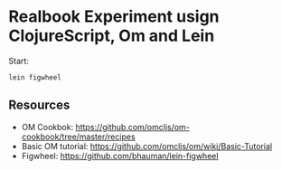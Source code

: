 # Realbook Experiment usign ClojureScript, Om and Lein

Start:

    lein figwheel

## Resources

- OM Cookbok: https://github.com/omcljs/om-cookbook/tree/master/recipes
- Basic OM tutorial: https://github.com/omcljs/om/wiki/Basic-Tutorial
- Figwheel: https://github.com/bhauman/lein-figwheel
